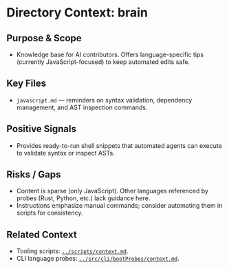 # Directory Context: brain

## Purpose & Scope
- Knowledge base for AI contributors. Offers language-specific tips (currently JavaScript-focused) to keep automated edits safe.

## Key Files
- `javascript.md` — reminders on syntax validation, dependency management, and AST inspection commands.

## Positive Signals
- Provides ready-to-run shell snippets that automated agents can execute to validate syntax or inspect ASTs.

## Risks / Gaps
- Content is sparse (only JavaScript). Other languages referenced by probes (Rust, Python, etc.) lack guidance here.
- Instructions emphasize manual commands; consider automating them in scripts for consistency.

## Related Context
- Tooling scripts: [`../scripts/context.md`](../scripts/context.md).
- CLI language probes: [`../src/cli/bootProbes/context.md`](../src/cli/bootProbes/context.md).
